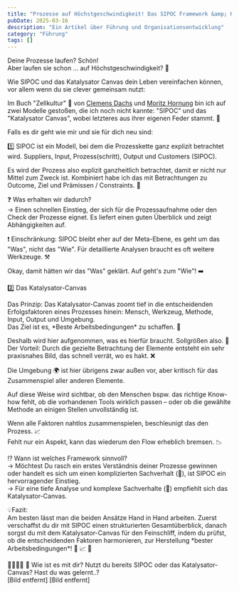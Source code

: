 ```yaml
---
title: "Prozesse auf Höchstgeschwindigkeit! Das SIPOC Framework &amp; Katalysator Canvas"
pubDate: 2025-03-16
description: "Ein Artikel über Führung und Organisationsentwicklung"
category: "Führung"
tags: []
---
```

Deine Prozesse laufen? Schön!  
Aber laufen sie schon ... auf Höchstgeschwindigkeit? 🚀  
  
Wie SIPOC und das Katalysator Canvas dein Leben vereinfachen können, vor allem wenn du sie clever gemeinsam nutzt:  
  
Im Buch "Zellkultur" 🧫 von [Clemens Dachs](https://www.linkedin.com/in/clemens-dachs/) und [Moritz Hornung](https://www.linkedin.com/in/moritzhornung/) bin ich auf zwei Modelle gestoßen, die ich noch nicht kannte: "SIPOC" und das "Katalysator Canvas", wobei letzteres aus ihrer eigenen Feder stammt. 🧠  
  
Falls es dir geht wie mir und sie für dich neu sind:  
  
1️⃣ SIPOC ist ein Modell, bei dem die Prozesskette ganz explizit betrachtet wird. Suppliers, Input, Prozess(schritt), Output und Customers (SIPOC).  
  
Es wird der Prozess also explizit ganzheitlich betrachtet, damit er nicht nur Mittel zum Zweck ist. Kombiniert habe ich das mit Betrachtungen zu Outcome, Ziel und Prämissen / Constraints. 🎯  
  
❓ Was erhalten wir dadurch?  
\-> Einen schnellen Einstieg, der sich für die Prozessaufnahme oder den Check der Prozesse eignet. Es liefert einen guten Überblick und zeigt Abhängigkeiten auf.  
  
❗ Einschränkung: SIPOC bleibt eher auf der Meta-Ebene, es geht um das "Was", nicht das "Wie". Für detaillierte Analysen braucht es oft weitere Werkzeuge. ⚒️  
  
  
Okay, damit hätten wir das "Was" geklärt. Auf geht's zum "Wie"! ➡️  
  
  
2️⃣ Das Katalysator-Canvas  
  
Das Prinzip: Das Katalysator-Canvas zoomt tief in die entscheidenden Erfolgsfaktoren eines Prozesses hinein: Mensch, Werkzeug, Methode, Input, Output und Umgebung.  
Das Ziel ist es, \*Beste Arbeitsbedingungen\* zu schaffen. 🥇  
  
Deshalb wird hier aufgenommen, was es hierfür braucht. Sollgrößen also. 📝  
Der Vorteil: Durch die gezielte Betrachtung der Elemente entsteht ein sehr praxisnahes Bild, das schnell verrät, wo es hakt. ❌  
  
Die Umgebung 🌍 ist hier übrigens zwar außen vor, aber kritisch für das Zusammenspiel aller anderen Elemente.  
  
Auf diese Weise wird sichtbar, ob den Menschen bspw. das richtige Know-how fehlt, ob die vorhandenen Tools wirklich passen – oder ob die gewählte Methode an einigen Stellen unvollständig ist.  
  
Wenn alle Faktoren nahtlos zusammenspielen, beschleunigt das den Prozess. 📈  
Fehlt nur ein Aspekt, kann das wiederum den Flow erheblich bremsen. 📉  
  
  
⁉️ Wann ist welches Framework sinnvoll?  
\-> Möchtest Du rasch ein erstes Verständnis deiner Prozesse gewinnen oder handelt es sich um einen komplizierten Sachverhalt (🔵), ist SIPOC ein hervorragender Einstieg.  
\-> Für eine tiefe Analyse und komplexe Sachverhalte (🔴) empfiehlt sich das Katalysator-Canvas.  
  
💡Fazit:  
Am besten lässt man die beiden Ansätze Hand in Hand arbeiten. Zuerst verschaffst du dir mit SIPOC einen strukturierten Gesamtüberblick, danach sorgst du mit dem Katalysator-Canvas für den Feinschliff, indem du prüfst, ob die entscheidenden Faktoren harmonieren, zur Herstellung \*bester Arbeitsbedingungen\*! 🚀 📈 🤘  
  
🙍‍♀️🙍‍♂️ 💬 Wie ist es mit dir? Nutzt du bereits SIPOC oder das Katalysator-Canvas? Hast du was gelernt..?  
[Bild entfernt]
[Bild entfernt]
